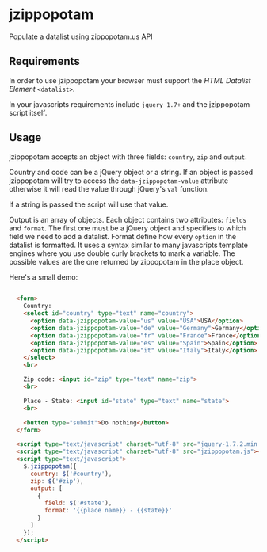 # jzippopotam

Populate a datalist using zippopotam.us API

## Requirements

In order to use jzippopotam your browser must support the _HTML Datalist Element_ `<datalist>`.

In your javascripts requirements include `jquery 1.7+` and the jzippopotam script itself.

## Usage

jzippopotam accepts an object with three fields: `country`, `zip` and `output`.

Country and code can be a jQuery object or a string. If an object is passed jzippopotam will try to access the `data-jzippopotam-value` attribute otherwise it will read the value through jQuery's `val` function.

If a string is passed the script will use that value.

Output is an array of objects. Each object contains two attributes: `fields` and `format`. The first one must be a jQuery object and specifies to which field we need to add a datalist. Format define how every `option` in the datalist is formatted. It uses a syntax similar to many javascripts template engines where you use double curly brackets to mark a variable. The possible values are the one returned by zippopotam in the place object.

Here's a small demo:

```html
  
  <form>
    Country:
    <select id="country" type="text" name="country">
      <option data-jzippopotam-value="us" value="USA">USA</option>
      <option data-jzippopotam-value="de" value="Germany">Germany</option>
      <option data-jzippopotam-value="fr" value="France">France</option>
      <option data-jzippopotam-value="es" value="Spain">Spain</option>
      <option data-jzippopotam-value="it" value="Italy">Italy</option>
    </select>
    <br>

    Zip code: <input id="zip" type="text" name="zip">
    <br>

    Place - State: <input id="state" type="text" name="state">
    <br>

    <button type="submit">Do nothing</button>
  </form>

  <script type="text/javascript" charset="utf-8" src="jquery-1.7.2.min.js"></script>
  <script type="text/javascript" charset="utf-8" src="jzippopotam.js"></script>
  <script type="text/javascript">
    $.jzippopotam({
      country: $('#country'),
      zip: $('#zip'),
      output: [
        {
          field: $('#state'),
          format: '{{place name}} - {{state}}'
        }
      ]
    });
  </script>

```